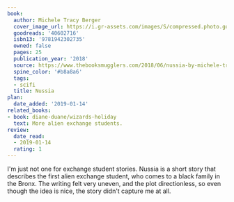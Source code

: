 ```yaml
---
book:
  author: Michele Tracy Berger
  cover_image_url: https://i.gr-assets.com/images/S/compressed.photo.goodreads.com/books/1529578290l/40602716._SY475_.jpg
  goodreads: '40602716'
  isbn13: '9781942302735'
  owned: false
  pages: 25
  publication_year: '2018'
  source: https://www.thebooksmugglers.com/2018/06/nussia-by-michele-tracy-berger.html
  spine_color: '#b8a8a6'
  tags:
  - scifi
  title: Nussia
plan:
  date_added: '2019-01-14'
related_books:
- book: diane-duane/wizards-holiday
  text: More alien exchange students.
review:
  date_read:
  - 2019-01-14
  rating: 1
---
```


I'm just not one for exchange student stories.
Nussia
is a short story that describes the first alien exchange student, who comes to a black family in the Bronx. The writing felt very uneven, and the plot directionless, so even though the idea is nice, the story didn't capture me at all.
